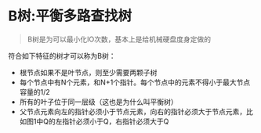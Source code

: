 # B树:平衡多路查找树
>B树是为可以最小化IO次数，基本上是给机械硬盘度身定做的

符合如下特征的树才可以称为B树：

+ 根节点如果不是叶节点，则至少需要两颗子树
+ 每个节点中有N个元素，和N+1个指针。每个节点中的元素不得小于最大节点容量的1/2
+ 所有的叶子位于同一层级（这也是为什么叫平衡树）
+ 父节点元素向左的指针必须小于节点元素，向右的指针必须大于节点元素，比如图1中Q的左指针必须小于Q，右指针必须大于Q

